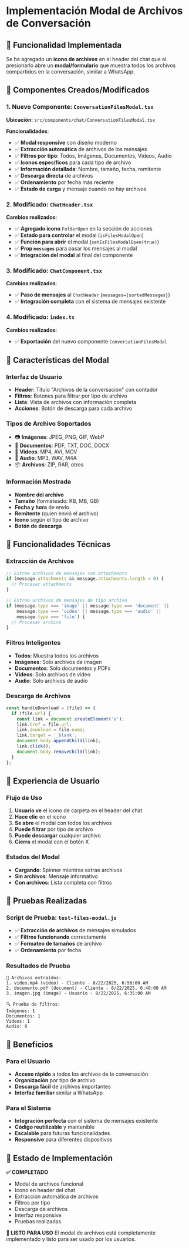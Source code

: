 # Implementación Modal de Archivos de Conversación

## 🎯 Funcionalidad Implementada

Se ha agregado un **icono de archivos** en el header del chat que al presionarlo abre un **modal/formulario** que muestra todos los archivos compartidos en la conversación, similar a WhatsApp.

## 📁 Componentes Creados/Modificados

### 1. **Nuevo Componente: `ConversationFilesModal.tsx`**
**Ubicación**: `src/components/chat/ConversationFilesModal.tsx`

**Funcionalidades**:
- ✅ **Modal responsive** con diseño moderno
- ✅ **Extracción automática** de archivos de los mensajes
- ✅ **Filtros por tipo**: Todos, Imágenes, Documentos, Videos, Audio
- ✅ **Iconos específicos** para cada tipo de archivo
- ✅ **Información detallada**: Nombre, tamaño, fecha, remitente
- ✅ **Descarga directa** de archivos
- ✅ **Ordenamiento** por fecha más reciente
- ✅ **Estado de carga** y mensaje cuando no hay archivos

### 2. **Modificado: `ChatHeader.tsx`**
**Cambios realizados**:
- ✅ **Agregado icono** `FolderOpen` en la sección de acciones
- ✅ **Estado para controlar** el modal (`isFilesModalOpen`)
- ✅ **Función para abrir** el modal (`setIsFilesModalOpen(true)`)
- ✅ **Prop `messages`** para pasar los mensajes al modal
- ✅ **Integración del modal** al final del componente

### 3. **Modificado: `ChatComponent.tsx`**
**Cambios realizados**:
- ✅ **Paso de mensajes** al `ChatHeader` (`messages={sortedMessages}`)
- ✅ **Integración completa** con el sistema de mensajes existente

### 4. **Modificado: `index.ts`**
**Cambios realizados**:
- ✅ **Exportación** del nuevo componente `ConversationFilesModal`

## 🎨 Características del Modal

### **Interfaz de Usuario**
- **Header**: Título "Archivos de la conversación" con contador
- **Filtros**: Botones para filtrar por tipo de archivo
- **Lista**: Vista de archivos con información completa
- **Acciones**: Botón de descarga para cada archivo

### **Tipos de Archivo Soportados**
- 📷 **Imágenes**: JPEG, PNG, GIF, WebP
- 📄 **Documentos**: PDF, TXT, DOC, DOCX
- 🎥 **Videos**: MP4, AVI, MOV
- 🎵 **Audio**: MP3, WAV, M4A
- 📦 **Archivos**: ZIP, RAR, otros

### **Información Mostrada**
- **Nombre del archivo**
- **Tamaño** (formateado: KB, MB, GB)
- **Fecha y hora** de envío
- **Remitente** (quien envió el archivo)
- **Icono** según el tipo de archivo
- **Botón de descarga**

## 🔧 Funcionalidades Técnicas

### **Extracción de Archivos**
```javascript
// Extrae archivos de mensajes con attachments
if (message.attachments && message.attachments.length > 0) {
  // Procesar attachments
}

// Extrae archivos de mensajes de tipo archivo
if (message.type === 'image' || message.type === 'document' || 
    message.type === 'video' || message.type === 'audio' || 
    message.type === 'file') {
  // Procesar archivo
}
```

### **Filtros Inteligentes**
- **Todos**: Muestra todos los archivos
- **Imágenes**: Solo archivos de imagen
- **Documentos**: Solo documentos y PDFs
- **Videos**: Solo archivos de video
- **Audio**: Solo archivos de audio

### **Descarga de Archivos**
```javascript
const handleDownload = (file) => {
  if (file.url) {
    const link = document.createElement('a');
    link.href = file.url;
    link.download = file.name;
    link.target = '_blank';
    document.body.appendChild(link);
    link.click();
    document.body.removeChild(link);
  }
};
```

## 📱 Experiencia de Usuario

### **Flujo de Uso**
1. **Usuario ve** el icono de carpeta en el header del chat
2. **Hace clic** en el icono
3. **Se abre** el modal con todos los archivos
4. **Puede filtrar** por tipo de archivo
5. **Puede descargar** cualquier archivo
6. **Cierra** el modal con el botón X

### **Estados del Modal**
- **Cargando**: Spinner mientras extrae archivos
- **Sin archivos**: Mensaje informativo
- **Con archivos**: Lista completa con filtros

## 🧪 Pruebas Realizadas

### **Script de Prueba**: `test-files-modal.js`
- ✅ **Extracción de archivos** de mensajes simulados
- ✅ **Filtros funcionando** correctamente
- ✅ **Formateo de tamaños** de archivo
- ✅ **Ordenamiento** por fecha

### **Resultados de Prueba**
```
📁 Archivos extraídos:
1. video.mp4 (video) - Cliente - 8/22/2025, 6:50:00 AM
2. documento.pdf (document) - Cliente - 8/22/2025, 6:40:00 AM
3. imagen.jpg (image) - Usuario - 8/22/2025, 6:35:00 AM

🔍 Prueba de filtros:
Imágenes: 1
Documentos: 1
Videos: 1
Audio: 0
```

## 🎯 Beneficios

### **Para el Usuario**
- **Acceso rápido** a todos los archivos de la conversación
- **Organización** por tipo de archivo
- **Descarga fácil** de archivos importantes
- **Interfaz familiar** similar a WhatsApp

### **Para el Sistema**
- **Integración perfecta** con el sistema de mensajes existente
- **Código reutilizable** y mantenible
- **Escalable** para futuras funcionalidades
- **Responsive** para diferentes dispositivos

## 🚀 Estado de Implementación

**✅ COMPLETADO**
- Modal de archivos funcional
- Icono en header del chat
- Extracción automática de archivos
- Filtros por tipo
- Descarga de archivos
- Interfaz responsive
- Pruebas realizadas

**🎉 LISTO PARA USO**
El modal de archivos está completamente implementado y listo para ser usado por los usuarios.

